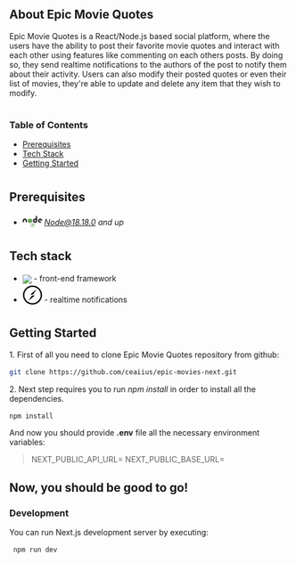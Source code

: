 
## About Epic Movie Quotes

 

Epic Movie Quotes is a React/Node.js based social platform, where the users have the ability to post their favorite movie quotes and interact with each other using features like commenting on each others posts.
By doing so, they send realtime notifications to the authors of the post to notify them about their activity. Users can also modify their posted quotes or even their list of movies, they're able to update and delete any item that they wish to modify. 

#
### Table of Contents

* [Prerequisites](#prerequisites)
* [Tech Stack](#tech-stack)
* [Getting Started](#getting-started)

#

## Prerequisites

* <img src="readme/assets/node.png" width="35" style="position: relative; top: 4px" /> *Node@18.18.0 and up*

#

## Tech stack
* <img src="readme/assets/next.avif" width="35" style="position: relative; top: 4px" /> - front-end framework
* <img src="readme/assets/socket.png" width="35" style="position: relative; top: 4px" /> - realtime notifications

#

## Getting Started

1\. First of all you need to clone Epic Movie Quotes repository from github:
```sh
git clone https://github.com/ceaiius/epic-movies-next.git
```

2\. Next step requires you to run *npm install* in order to install all the dependencies.
```sh
npm install
```

And now you should provide **.env** file all the necessary environment variables:


>NEXT_PUBLIC_API_URL=
>NEXT_PUBLIC_BASE_URL=

## Now, you should be good to go!

### Development

You can run Next.js development server by executing: 

```sh
 npm run dev
```
